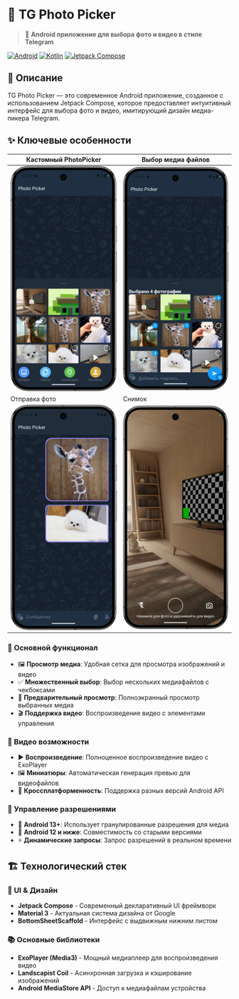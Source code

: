 


# 📸 TG Photo Picker

> 🎯 **Android приложение для выбора фото и видео в стиле Telegram**

[![Android](https://img.shields.io/badge/Platform-Android-green.svg)](https://android.com)
[![Kotlin](https://img.shields.io/badge/Language-Kotlin-blue.svg)](https://kotlinlang.org)
[![Jetpack Compose](https://img.shields.io/badge/UI-Jetpack%20Compose-orange.svg)](https://developer.android.com/jetpack/compose)

## 🌟 Описание

TG Photo Picker — это современное Android приложение, созданное с использованием Jetpack Compose, которое предоставляет интуитивный интерфейс для выбора фото и видео, имитирующий дизайн медиа-пикера Telegram. 
## ✨ Ключевые особенности
 |Кастомный PhotoPicker |Выбор медиа файлов |
 |---|-----|
  |  <img src="Screenshot_20250713_195625.png" width="250" alt="Превью 2" />| <img src="Screenshot_20250713_195845.png" width="250" alt="Превью 2" /> |
   |Отправка фото |Снимок|
  |  <img src="Screenshot_20250714_143236.png" width="250" alt="Превью 2" />| <img src="Screenshot_20250714_143344.png" width="250" alt="Превью 2" /> |


### 📱 Основной функционал
- 🖼️ **Просмотр медиа**: Удобная сетка для просмотра изображений и видео
- ✅ **Множественный выбор**: Выбор нескольких медиафайлов с чекбоксами
- 👀 **Предварительный просмотр**: Полноэкранный просмотр выбранных медиа
- 🎬 **Поддержка видео**: Воспроизведение видео с элементами управления

### 🎥 Видео возможности
- ▶️ **Воспроизведение**: Полноценное воспроизведение видео с ExoPlayer
- 🖼️ **Миниатюры**: Автоматическая генерация превью для видеофайлов
- 🔄 **Кроссплатформенность**: Поддержка разных версий Android API

### 🔐 Управление разрешениями
- 📱 **Android 13+**: Использует гранулированные разрешения для медиа
- 📱 **Android 12 и ниже**: Совместимость со старыми версиями
- ⚡ **Динамические запросы**: Запрос разрешений в реальном времени 

## 🏗️ Технологический стек

### 🎨 UI & Дизайн
- **Jetpack Compose** - Современный декларативный UI фреймворк
- **Material 3** - Актуальная система дизайна от Google
- **BottomSheetScaffold** - Интерфейс с выдвижным нижним листом 

### 📚 Основные библиотеки
- **ExoPlayer (Media3)** - Мощный медиаплеер для воспроизведения видео
- **Landscapist Coil** - Асинхронная загрузка и кэширование изображений
- **Android MediaStore API** - Доступ к медиафайлам устройства



